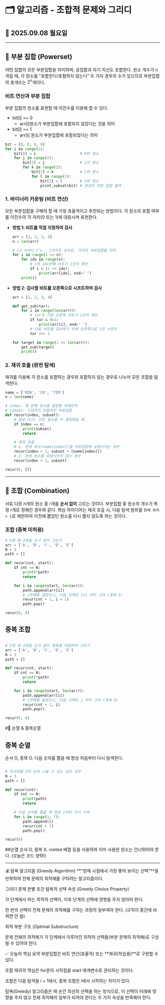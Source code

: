 # 🗂 알고리즘 - 조합적 문제와 그리디

## 📅 2025.09.08 월요일

---

## 🌳 부분 집합 (Powerset)

어떤 집합의 모든 부분집합을 의미하며, 공집합과 자기 자신도 포함한다. 원소 개수가 $n$개일 때, 각 원소를 "포함한다/포함하지 않는다" 두 가지 경우의 수가 있으므로 부분집합의 총개수는 $2^n$개이다.

### 비트 연산과 부분 집합

부분 집합의 원소를 표현할 때 이진수를 이용해 할 수 있다.

- bit[i] == 0
  - arr[i]원소가 부분집합에 포함되지 않았다는 것을 의미
- bit[i] == 1
  - arr[i] 원소가 부분집합에 포함되었다는 의미

```python
bit = [0, 0, 0, 0]
for i in range(2):
    bit[0] = i                    # 0번 원소
    for j in range(2):
        bit[1] = j                # 1번 원소
        for k in range(2):
            bit[2] = k            # 2번 원소
            for l in range(2):
                bit[3] = l        # 3번 원소
                print_subset(bit) # 생성된 부분 집합 출력

```

### 1. 바이너리 카운팅 (비트 연산)

모든 부분집합을 구해야 할 때 가장 효율적이고 추천되는 방법이다. 각 원소의 포함 여부를 이진수의 각 자리(0 또는 1)에 대응시켜 표현한다.

- **방법 1: 비트를 직접 지정하여 검사**

  ```python
  arr = [1, 2, 3, 4]
  n = len(arr)

  # i는 0부터 2^n - 1까지의 숫자로, 각각의 부분집합을 의미
  for i in range(1 << n):
      for idx in range(n):
          # i의 idx번째 비트가 1인지 확인
          if i & (1 << idx):
              print(arr[idx], end=" ")
      print()
  ```

- **방법 2: 검사할 비트를 오른쪽으로 시프트하며 검사**

  ```python
  arr = [1, 2, 3, 4]

  def get_sub(tar):
      for i in range(len(arr)):
          # tar의 가장 오른쪽 비트가 1인지 확인
          if tar & 0x1:
              print(arr[i], end=' ')
          # 다음 비트를 검사하기 위해 오른쪽으로 1칸 시프트
          tar >>= 1

  for target in range(1 << len(arr)):
      get_sub(target)
      print()
  ```

### 2. 재귀 호출 (완전 탐색)

재귀를 이용해 각 원소를 포함하는 경우와 포함하지 않는 경우로 나누어 모든 조합을 탐색한다.

```python
name = ['MIN', 'CO', 'TIM']
n = len(name)

# index: 몇 번째 원소를 결정할 차례인지
# subset: 지금까지 만들어진 부분집합
def recur(index, subset):
    # 종료 조건: 모든 원소를 다 결정했을 때
    if index == n:
        print(subset)
        return

    # 재귀 호출
    # 1. 현재 원소(name[index])를 부분집합에 포함시키는 경우
    recur(index + 1, subset + [name[index]])
    # 2. 현재 원소를 포함시키지 않는 경우
    recur(index + 1, subset)

recur(0, [])
```

---

## 🧩 조합 (Combination)

서로 다른 $n$개의 원소 중 $r$개를 **순서 없이** 고르는 것이다. 부분집합 중 원소의 개수가 특정 $r$개로 정해진 경우와 같다. 핵심 아이디어는 재귀 호출 시, 다음 탐색 범위를 `현재 위치 + 1`로 제한하여 이전에 뽑았던 원소를 다시 뽑지 않도록 하는 것이다.

### 조합 (중복 미허용)

```python
# 5명 중 3명을 순서 없이 고르기
arr = ['A', 'B', 'C', 'D', 'E']
N = 3
path = []

def recur(cnt, start):
    if cnt == N:
        print(*path)
        return

    for i in range(start, len(arr)):
        path.append(arr[i])
        # i번째를 골랐으니, 다음 선택은 i+1 부터 고려 (중복 X)
        recur(cnt + 1, i + 1)
        path.pop()

recur(0, 0)
```

## 중복 조합

```Python

# 5명 중 3명을 순서 없이 중복을 허용하여 고르기
arr = ['A', 'B', 'C', 'D', 'E']
N = 3
path = []

def recur(cnt, start):
    if cnt == N:
        print(*path)
        return

    for i in range(start, len(arr)):
        path.append(arr[i])
        # i번째를 골랐으니, 다음 선택도 i 부터 고려 (중복 O)
        recur(cnt + 1, i)
        path.pop()

recur(0, 0)
```

#🎲 순열 & 중복순열

## 중복 순열

순서 O, 중복 O. 다음 숫자를 뽑을 때 항상 처음부터 다시 탐색한다.

```Python

# 주사위를 3번 던져 나올 수 있는 모든 경우
N = 3
path = []

def recur(cnt):
    if cnt == N:
        print(path)
        return

    # 다음 숫자를 뽑을 때 항상 1부터 다시 시작
    for i in range(1, 7):
        path.append(i)
        recur(cnt + 1)
        path.pop()

recur(0)
```

##순열
순서 O, 중복 X. visited 배열 등을 사용하여 이미 사용한 원소는 건너뛰어야 한다. (오늘은 코드 생략!)

---

💰 탐욕 알고리즘 (Greedy Algorithm)
**"현재 시점에서 가장 좋아 보이는 선택"**을 반복하여 전체 문제의 최적해를 구하려는 알고리즘이다.

그리디 문제 판별 조건
탐욕적 선택 속성 (Greedy Choice Property)

각 단계에서 하는 최적의 선택이, 이후 단계의 선택에 영향을 주지 않아야 한다.

한 번의 선택이 전체 문제의 최적해를 구하는 과정의 일부여야 한다. (규칙이 중간에 바뀌면 안 됨)

최적 부분 구조 (Optimal Substructure)

문제 전체의 최적해가 각 단계에서 이루어진 최적의 선택들(부분 문제의 최적해)로 구성될 수 있어야 한다.

✅ 오늘의 핵심 요약
부분집합은 비트 연산(효율적) 또는 **재귀(학습용)**로 구현할 수 있다.

조합 재귀의 핵심은 for문의 시작점을 start 매개변수로 관리하는 것이다.

조합은 다음 탐색을 i + 1에서, 중복 조합은 i에서 시작하는 차이가 있다.

탐욕(Greedy) 알고리즘은 매 순간 최선의 선택을 하는 방식으로, 이 선택이 미래에 영향을 주지 않고 전체 최적해의 일부가 되어야 한다는 두 가지 속성을 만족해야 한다.
